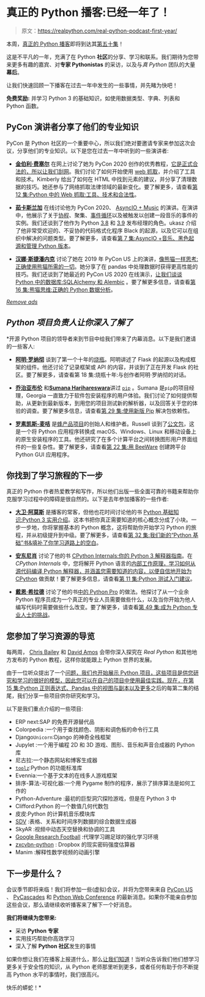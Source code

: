 # 真正的 Python 播客:已经一年了！

> 原文：<https://realpython.com/real-python-podcast-first-year/>

本周，[真正的 Python 播客](https://realpython.com/podcasts/rpp/)即将到达其[第五十集](https://realpython.com/podcasts/rpp/50/)！

这是不平凡的一年，充满了在 Python **社区**的分享、学习和联系。我们期待为您带来更多有趣的嘉宾、对**专家 Pythonistas** 的采访，以及与*真 Python* 团队的大量**幕后**。

让我们快速回顾一下播客在过去一年中发生的一些事情，并先睹为快吧！

**免费奖励:** 并学习 Python 3 的基础知识，如使用数据类型、字典、列表和 Python 函数。

## PyCon 演讲者分享了他们的专业知识

PyCon 是 Python 社区的一个重要中心，所以我们绝对要邀请专家来参加这次会议，分享他们的专业知识。以下是您在过去一年中听到的一些演讲者:

*   [**金伯利·费塞尔**](https://twitter.com/kimberlyfessel) 在网上讨论了她为 PyCon 2020 创作的优秀教程，[它是正式合法的，所以让我们刮网](https://us.pycon.org/2020/schedule/presentation/72/)。我们讨论了如何开始使用 [web 抓取](https://realpython.com/python-web-scraping-practical-introduction/)，并介绍了工具和技术。Kimberly 给出了如何在 HTML 中找到元素的建议，并分享了清理数据的技巧。她还参与了网络抓取法律领域的最新变化。要了解更多，请查看[第 12 集:Python 中的 Web 抓取:工具、技术和合法性](https://realpython.com/podcasts/rpp/12/)。

*   [**茹卡斯兰加**](https://twitter.com/llanga) 在线讨论他为 PyCon 2020、 [AsyncIO + Music](https://us.pycon.org/2020/schedule/presentation/89/) 的演讲。在演讲中，他展示了关于[协程](https://realpython.com/async-io-python/#the-asyncawait-syntax-and-native-coroutines)、聚集、[事件循环](https://realpython.com/async-io-python/#the-event-loop-and-asynciorun)以及被触发以创建一段音乐的事件的实例。我们还谈到了他作为 Python [3.8](https://realpython.com/python38-new-features/) 和 [3.9](https://realpython.com/python39-new-features/) 发布经理的角色。ukasz 介绍了他非常受欢迎的、不妥协的代码格式化程序 Black 的起源，以及它可以在组织中解决的问题类型。要了解更多，请查看[第 7 集:AsyncIO +音乐、黑色起源和管理 Python 版本](https://realpython.com/podcasts/rpp/7/)。

*   [**汉娜·斯捷潘内克**](https://twitter.com/HannahStepanek) 讨论了她在 2019 年 PyCon US 上的演讲，[像熊猫一样思考:正确使用熊猫所需的一切](https://pyvideo.org/pycon-us-2019/thinking-like-a-panda-everything-you-need-to-know-to-use-pandas-the-right-way.html)。她分享了在 pandas 中处理数据时获得更高性能的技巧。我们还谈到了她最近的 PyCon US 2020 在线演示，[让我们谈谈 Python 中的数据库:SQLAlchemy 和 Alembic](https://us.pycon.org/2020/schedule/presentation/100/) 。要了解更多信息，请查看[第 16 集:熊猫思维:正确的 Python 数据分析](https://realpython.com/podcasts/rpp/16/)。

[*Remove ads*](/account/join/)

## *Python 项目负责人让你深入了解了*

 *开源 Python 项目的领导者来到节目中给我们带来了内幕消息。以下是我们邀请的一些客人:

*   [**阿明·罗纳彻**](https://twitter.com/mitsuhiko) 谈到了第一个十年的[烧瓶](https://realpython.com/tutorials/flask/)。阿明讲述了 Flask 的起源以及构成框架的组件。他还讨论了记录框架或 API 的内容，并谈到了正在开发 Flask 的社区。要了解更多，请查看第 18 集:烧瓶十年:与创作者阿明·罗纳彻的对话。

*   [**乔治亚布伦**](https://twitter.com/georgiamoon) 和[**Sumana Harihareswara**](https://twitter.com/brainwane)讲过 [`pip`](https://realpython.com/what-is-pip/) 。Sumana 是`pip`的项目经理，Georgia 一直致力于软件包安装程序的用户体验。我们讨论了如何提供帮助，从更新到最新版本，到用您的项目测试新的解析器，以及回答关于您的体验的调查。要了解更多信息，请查看[第 29 集:使用新版 Pip](https://realpython.com/podcasts/rpp/29/) 解决包依赖性。

*   [**罗素凯斯-麦咭**](https://twitter.com/freakboy3742) 是[蜂产品项目](https://beeware.org/project/overview/)的创始人和维护者。Russell 谈到了[公文包](https://beeware.org/project/projects/tools/briefcase/)，这是一个将 Python 应用程序转换成 macOS、Windows、Linux 和移动设备上的原生安装程序的工具。他还研究了在多个计算平台之间转换图形用户界面组件的一些复杂性。要了解更多，请查看[第 22 集:用 BeeWare](https://realpython.com/podcasts/rpp/22/) 创建跨平台 Python GUI 应用程序。

## 你找到了学习旅程的下一步

真正的 Python 作者热爱教学和写作，所以他们出版一些全面可靠的书籍来帮助你克服学习过程中的障碍是很自然的。以下是去年参加播客的一些作者:

*   [**大卫·阿莫斯**](https://realpython.com/team/damos/) 是播客的常客，但他也花时间讨论他的书 [Python 基础知识:Python 3 实用介绍](https://realpython.com/products/python-basics-book/)。这本书把你真正需要知道的核心概念分成了小块。一步一步地，你将掌握基本的 Python 概念，这将帮助你开始学习 Python 的旅程，并从初级提升到中级。要了解更多，请查看[第 32 集:我们新的“Python 基础”书&填补了你学习道路上的空白](https://realpython.com/podcasts/rpp/32/)。

*   [**安东尼肖**](https://realpython.com/team/ashaw/) 讨论了他的书 [CPython Internals:你的 Python 3 解释器指南](https://realpython.com/products/cpython-internals-book/)。在 *CPython Internals* 中，您将解开 Python 语言的[内部工作原理，学习如何从源代码编译 Python 解释器，并涵盖您需要知道的内容，以便自信地开始](https://realpython.com/cpython-source-code-guide/)[为 CPython](https://realpython.com/start-contributing-python/) 做贡献！要了解更多信息，请查看[第 11 集:Python 测试入门建议](https://realpython.com/podcasts/rpp/11/)。

*   [**戴恩·希拉德**](https://realpython.com/team/dhillard/) 讨论了他的书[中的 Python Pro](https://realpython.com/team/dhillard/) 的做法。他探讨了从一个业余 Python 程序员成为一个真正的专业人员需要做些什么，以及当你开始为他人编写代码时需要做些什么改变。要了解更多，请查看[第 49 集:成为 Python 专业人士的挑战](https://realpython.com/podcasts/rpp/49/)。

## 您参加了学习资源的导览

每两周， [Chris Bailey](https://realpython.com/team/cbailey/) 和 [David Amos](https://realpython.com/team/damos/) 会带你深入探究在 *Real Python* 和其他地方发布的 Python 教程，这样你就能跟上 Python 世界的发展。

由于一位听众提出了一个[问题，我们也开始展示 Python 项目，这些项目是供您研究和学习的很好的模型，因此您可以在自己的项目中使用最佳实践。现在，在](https://realpython.com/podcast-question)[第 15 集:Python 正则表达式、Pandas 中的视图与副本以及更多](https://realpython.com/podcasts/rpp/15/)之后的每第二集的结尾，我们分享一些项目供你研究和学习。

以下是我们重点介绍的一些项目:

*   ERP next:SAP 的免费开源替代品
*   Colorpedia :一个用于查找颜色、阴影和调色板的命令行工具
*   Django`Unicorn`:Django 的神奇全栈框架
*   Jupylet :一个用于编程 2D 和 3D 游戏、图形、音乐和声音合成器的 Python 库
*   尼古拉:一个静态网站和博客生成器
*   [`toolz`](https://github.com/pytoolz/toolz):Python 的功能标准库
*   Evennia:一个基于文本的在线多人游戏框架
*   排序-算法-可视化器:一个用 Pygame 制作的程序，展示了排序算法是如何工作的
*   Python-Adventure :最初的巨型洞穴探险游戏，但是在 Python 3 中
*   Clifford:Python 的一个数值几何代数包
*   皮皮:Python 的计算机音乐模块库
*   [SDV](https://github.com/sdv-dev/SDV) :表格、关系和时间序列数据的综合数据生成器
*   SkyAR :视频中动态天空替换和协调的工具
*   [Google Research Football](https://github.com/google-research/football) :代理学习踢足球的强化学习环境
*   [zxcvbn-python](https://github.com/dwolfhub/zxcvbn-python) : Dropbox 的现实密码强度估算器
*   Manim :解释性数学视频的动画引擎

## 下一步是什么？

会议季节即将来临！我们将参加一些(虚拟)会议，并将为您带来来自 [PyCon US](https://us.pycon.org/2021/) 、 [PyCascades](https://2021.pycascades.com/) 和 [Python Web Conference](https://2021.pythonwebconf.com/) 的最新消息。如果你不能亲自参加这些会议，那么请继续收听播客来了解下一个好消息。

**我们将继续为您带来:**

*   采访 **Python 专家**
*   实用技巧帮助你高效学习
*   深入了解 **Python 社区**发生的事情

如果你想让我们在播客上报道什么，那么[让我们知道](https://realpython.com/podcast-question)！当听众告诉我们他们想学习更多关于安全性的知识，从 Python 老师那里听到更多，或者任何有助于你不断提高 Python 水平的事情时，我们很高兴。

快乐的蟒蛇！*